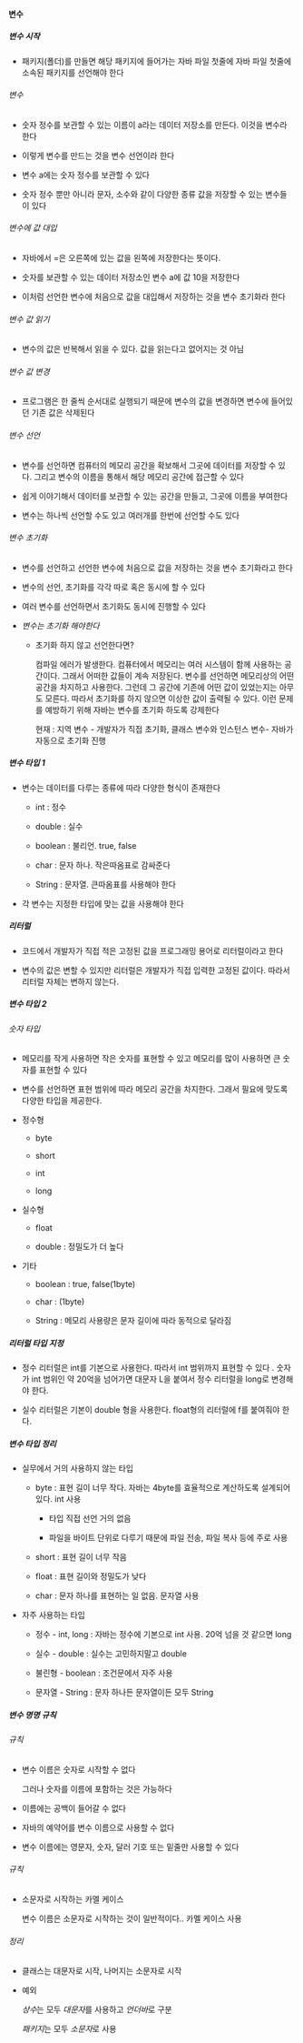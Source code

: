 #### 변수

##### 변수 시작

- 패키지(폴더)를 만들면 해당 패키지에 들어가는 자바 파일 첫줄에 자바 파일 첫줄에 소속된 패키지를 선언해야 한다



###### 변수

- 숫자 정수를 보관할 수 있는 이름이 a라는 데이터 저장소를 만든다. 이것을 변수라 한다

- 이렇게 변수를 만드는 것을 변수 선언이라 한다

- 변수 a에는 숫자 정수를 보관할 수 있다

- 숫자 정수 뿐만 아니라 문자, 소수와 같이 다양한 종류 값을 저장할 수 있는 변수들이 있다



###### 변수에 값 대입

- 자바에서 =은 오른쪽에 있는 값을 왼쪽에 저장한다는 뜻이다.

- 숫자를 보관할 수 있는 데이터 저장소인 변수 a에 값 10을 저장한다

- 이처럼 선언한 변수에 처음으로 값을 대입해서 저장하는 것을 변수 초기화라 한다



###### 변수 값 읽기

- 변수의 값은 반복해서 읽을 수 있다. 값을 읽는다고 없어지는 것 아님



###### 변수 값 변경

- 프로그램은 한 줄씩 순서대로 실행되기 때문에 변수의 값을 변경하면 변수에 들어있던 기존 값은 삭제된다



###### 변수 선언

- 변수를 선언하면 컴퓨터의 메모리 공간을 확보해서 그곳에 데이터를 저장할 수 있다. 그리고 변수의 이름을 통해서 해당 메모리 공간에 접근할 수 있다

- 쉽게 이야기해서 데이터를 보관할 수 있는 공간을 만들고, 그곳에 이름을 부여한다

- 변수는 하나씩 선언할 수도 있고 여러개를 한번에 선언할 수도 있다



###### 변수 초기화

- 변수를 선언하고 선언한 변수에 처음으로 값을 저장하는 것을 변수 초기화라고 한다

- 변수의 선언, 초기화를 각각 따로 혹은 동시에 할 수 있다

- 여러 변수를 선언하면서 초기화도 동시에 진행할 수 있다

- *변수는 초기화 해야한다*
  
  - 초기화 하지 않고 선언한다면?
    
    컴파일 에러가 발생한다. 컴퓨터에서 메모리는 여러 시스템이 함께 사용하는 공간이다. 그래서 어떠한 값들이 계속 저장된다. 변수를 선언하면 메모리상의 어떤 공간을 차지하고 사용한다. 그런데 그 공간에 기존에 어떤 값이 있었는지는 아무도 모른다. 따라서 초기화를 하지 않으면 이상한 값이 출력될 수 있다. 이런 문제를 예방하기 위해 자바는 변수를 초기화 하도록 강제한다
    
    현재 : 지역 변수 - 개발자가 직접 초기화, 클래스 변수와 인스턴스 변수- 자바가 자동으로 초기화 진행



##### 변수 타입 1

- 변수는 데이터를 다루는 종류에 따라 다양한 형식이 존재한다
  
  - int : 정수
  
  - double : 실수
  
  - boolean : 불리언. true, false
  
  - char : 문자 하나. 작은따옴표로 감싸준다
  
  - String : 문자열. 큰따옴표를 사용해야 한다



- 각 변수는 지정한 타입에 맞는 값을 사용해야 한다



##### 리터럴

- 코드에서 개발자가 직접 적은 고정된 값을 프로그래밍 용어로 리터럴이라고 한다

- 변수의 값은 변할 수 있지만 리터럴은 개발자가 직접 입력한 고정된 값이다. 따라서 리터럴 자체는 변하지 않는다.



##### 변수 타입 2

###### 숫자 타입

- 메모리를 작게 사용하면 작은 숫자를 표현할 수 있고 메모리를 많이 사용하면 큰 숫자를 표현할 수 있다

- 변수를 선언하면 표현 범위에 따라 메모리 공간을 차지한다. 그래서 필요에 맞도록 다양한 타입을 제공한다.



- 정수형
  
  - byte
  
  - short
  
  - int
  
  - long

- 실수형
  
  - float
  
  - double : 정밀도가 더 높다

- 기타
  
  - boolean : true, false(1byte)
  
  - char : (1byte)
  
  - String : 메모리 사용량은 문자 길이에 따라 동적으로 달라짐



##### 리터럴 타입 지정

- 정수 리터럴은 int를 기본으로 사용한다. 따라서 int 범위까지 표현할 수 있다 .  숫자가 int 범위인 약 20억을 넘어가면 대문자 L을 붙여서 정수 리터럴을 long로 변경해야 한다.

- 실수 리터럴은 기본이 double 형을 사용한다. float형의 리터럴에 f를 붙여줘야 한다.



##### 변수 타입 정리

- 실무에서 거의 사용하지 않는 타입
  
  - byte : 표현 길이 너무 작다. 자바는 4byte를 효율적으로 계산하도록 설계되어 있다. int 사용
    
    -  타입 직접 선언 거의 없음
    
    - 파일을 바이트 단위로 다루기 때문에 파일 전송, 파일 복사 등에 주로 사용
  
  - short : 표현 길이 너무 작음
  
  - float : 표현 길이와 정밀도가 낮다
  
  - char : 문자 하나를 표현하는 일 없음. 문자열 사용

- 자주 사용하는 타입
  
  - 정수 - int, long :  자바는 정수에 기본으로 int 사용. 20억 넘을 것 같으면 long
  
  - 실수 - double : 실수는 고민하지말고 double
  
  - 불린형 - boolean : 조건문에서 자주 사용
  
  - 문자열 - String : 문자 하나든 문자열이든 모두 String



##### 변수 명명 규칙

###### 규칙

- 변수 이름은 숫자로 시작할 수 없다
  
  그러나 숫자를 이름에 포함하는 것은 가능하다

- 이름에는 공백이 들어갈 수 없다

- 자바의 예약어를 변수 이름으로 사용할 수 없다

- 변수 이름에는 영문자, 숫자, 달러 기호 또는 밑줄만 사용할 수 있다



###### 규칙

- 소문자로 시작하는 카멜 케이스
  
  변수 이름은 소문자로 시작하는 것이 일반적이다.. 카멜 케이스 사용



###### 정리

- 클래스는 대문자로 시작, 나머지는 소문자로 시작

- 예외
  
  *상수*는 모두 *대문자*를 사용하고 *언더바*로 구분
  
  *패키지*는 모두 *소문자*로 사용
